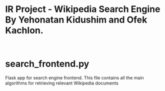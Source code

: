 # IR Project - Wikipedia Search Engine <br /> By Yehonatan Kidushim and Ofek Kachlon. <br /> <br />

# search_frontend.py
Flask app for search engine frontend.
This file contains all the main algorithms for retrieving relevant Wikipedia documents
